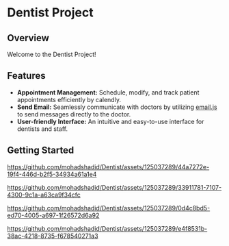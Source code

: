 # Dentist Project

## Overview

Welcome to the Dentist Project!

## Features

- **Appointment Management:** Schedule, modify, and track patient appointments efficiently by calendly.
- **Send Email:** Seamlessly communicate with doctors by utilizing [email.js](https://www.emailjs.com/) to send messages directly to the doctor.
- **User-friendly Interface:** An intuitive and easy-to-use interface for dentists and staff.

## Getting Started



https://github.com/mohadshadid/Dentist/assets/125037289/44a7272e-19f4-446d-b2f5-34934a61a1e4

https://github.com/mohadshadid/Dentist/assets/125037289/33911781-7107-4300-9c1a-a63ca9f34cfc

https://github.com/mohadshadid/Dentist/assets/125037289/0d4c8bd5-ed70-4005-a697-1f26572d6a92

https://github.com/mohadshadid/Dentist/assets/125037289/e4f8531b-38ac-4218-8735-f678540271a3






